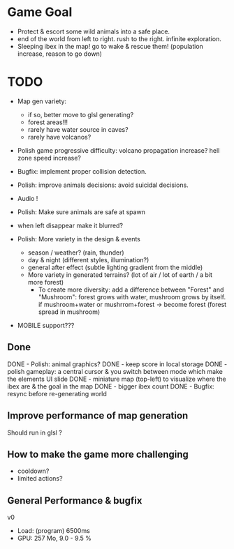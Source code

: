 Game Goal
===
- Protect & escort some wild animals into a safe place.
- end of the world from left to right. rush to the right. infinite exploration.
- Sleeping ibex in the map! go to wake & rescue them! (population increase, reason to go down)

TODO
===
- Map gen variety:
  - if so, better move to glsl generating?
  - forest areas!!!
  - rarely have water source in caves?
  - rarely have volcanos?
- Polish game progressive difficulty: volcano propagation increase? hell zone speed increase?
- Bugfix: implement proper collision detection.
- Polish: improve animals decisions: avoid suicidal decisions.
- Audio !
- Polish: Make sure animals are safe at spawn
- when left disappear make it blurred?

- Polish: More variety in the design & events
  - season / weather? (rain, thunder)
  - day & night (different styles, illumination?)
  - general after effect (subtle lighting gradient from the middle)
  - More variety in generated terrains? (lot of air / lot of earth / a bit more forest)
    - To create more diversity: add a difference between "Forest" and "Mushroom": forest grows with water, mushroom grows by itself. if mushroom+water or mushrrom+forest -> become forest (forest spread in mushroom)

- MOBILE support???

Done
---

DONE - Polish: animal graphics?
DONE - keep score in local storage
DONE - polish gameplay: a central cursor & you switch between mode which make the elements UI slide
DONE - miniature map (top-left) to visualize where the ibex are & the goal in the map
DONE - bigger ibex count
DONE - Bugfix: resync before re-generating world

Improve performance of map generation
---
Should run in glsl ?

How to make the game more challenging
---
- cooldown?
- limited actions?

General Performance & bugfix
---

v0
- Load: (program) 6500ms
- GPU: 257 Mo, 9.0 - 9.5 %

